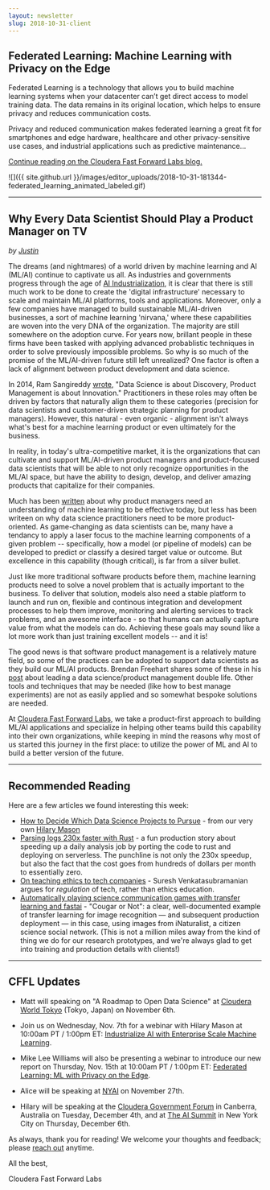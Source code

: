 ```yaml
---
layout: newsletter
slug: 2018-10-31-client
---
```


## Federated Learning: Machine Learning with Privacy on the Edge

Federated Learning is a technology that allows you to build machine learning systems when your datacenter can’t get direct access to model training data. The data remains in its original location, which helps to ensure privacy and reduces communication costs.

Privacy and reduced communication makes federated learning a great fit for smartphones and edge hardware, healthcare and other privacy-sensitive use cases, and industrial applications such as predictive maintenance... 

[Continue reading on the Cloudera Fast Forward Labs blog.](https://blog.fastforwardlabs.com/2018/10/29/federated-learning-machine-learning-with-privacy-on-the-edge.html)

![]({{ site.github.url }}/images/editor_uploads/2018-10-31-181344-federated_learning_animated_labeled.gif)

---

## Why Every Data Scientist Should Play a Product Manager on TV

_by [Justin](https://twitter.com/JustinJDN?lang=en)_

The dreams (and nightmares) of a world driven by machine learning and AI (ML/AI) continue to captivate us all.  As industries and governments progress through the age of [AI Industrialization](https://www.prnewswire.com/news-releases/cloudera-unveils-vision-for-industrialization-of-ai-at-gartner-symposium-itxpo-300732514.html), it is clear that there is still much work to be done to create the 'digital infrastructure' necessary to scale and maintain ML/AI platforms, tools and applications.  Moreover, only a few companies have managed to build sustainable ML/AI-driven businesses, a sort of machine learning 'nirvana,' where these capabilities are woven into the very DNA of the organization. The majority are still somewhere on the adoption curve.  For years now, brillant people in these firms have been tasked with applying advanced probablistic techniques in order to solve previously impossible problems.  So why is so much of the promise of the ML/AI-driven future still left unrealized?  One factor is often a lack of alignment between product development and data science.       

In 2014, Ram Sangireddy [wrote](https://www.linkedin.com/pulse/20141114214833-28715035-data-science-is-about-discovery-product-management-is-about-innovation/), "Data Science is about Discovery, Product Management is about Innovation."  Practitioners in these roles may often be driven by factors that naturally align them to these categories (precision for data scientists and customer-driven strategic planning for product managers).  However, this natural - even organic - alignment isn't always what's best for a machine learning product or even ultimately for the business.

In reality, in today's ultra-competitive market, it is the organizations that can cultivate and support ML/AI-driven product managers and product-focused data scientists that will be able to not only recognize opportunities in the ML/AI space, but have the ability to design, develop, and deliver amazing products that capitalize for their companies.  

Much has been [written](https://hackernoon.com/machine-learning-for-product-managers-ba9cf8724e57) about why product managers need an understanding of machine learning to be effective today, but less has been writeen on why data science practitioners need to be more product-oriented.  As game-changing as data scientists can be, many have a tendancy to apply a laser focus to the machine learning components of a given problem -- specifically, how a model (or pipeline of models) can be developed to predict or classify a desired target value or outcome.  But excellence in this capability (though critical), is far from a silver bullet.  

Just like more traditional software products before them, machine learning products need to solve a novel problem that is actually important to the business.  To deliver that solution, models also need a stable platform to launch and run on, flexible and continous integration and development processes to help them improve, monitoring and alerting services to track problems, and an awesome interface - so that humans can actually capture value from what the models can do.  Achieving these goals may sound like a lot more work than just training excellent models -- and it is!  

The good news is that software product management is a relatively mature field, so some of the practices can be adopted to support data scientists as they build our ML/AI products.  Brendan Freehart shares some of these in his [post](https://www.usermuse.com/blog/good-data-scientist-think-like-product-team/) about leading a data science/product management double life.  Other tools and techniques that may be needed (like how to best manage experiments) are not as easily applied and so somewhat bespoke solutions are needed.  

At [Cloudera Fast Forward Labs](https://www.cloudera.com/products/fast-forward-labs-research.html), we take a product-first approach to building ML/AI applications and specialize in helping other teams build this capability into their own organizations, while keeping in mind the reasons why most of us started this journey in the first place: to utilize the power of ML and AI to build a better version of the future.  

---

## Recommended Reading

Here are a few articles we found interesting this week:

* [How to Decide Which Data Science Projects to Pursue](https://hbr.org/2018/10/how-to-decide-which-data-science-projects-to-pursue) - from our very own [Hilary Mason](https://twitter.com/hmason)
* [Parsing logs 230x faster with Rust](https://andre.arko.net/2018/10/25/parsing-logs-230x-faster-with-rust/) - a fun production story about speeding up a daily analysis job by porting the code to rust and deploying on serverless. The punchline is not only the 230x speedup, but also the fact that the cost goes from hundreds of dollars per month to essentially zero.
* [On teaching ethics to tech companies](http://blog.geomblog.org/2018/10/on-teaching-ethics-to-tech-companies.html) - Suresh Venkatasubramanian argues for _regulation_ of tech, rather than ethics education.
* [Automatically playing science communication games with transfer learning and fastai](https://simonwillison.net/2018/Oct/29/transfer-learning/) - "Cougar or Not": a clear, well-documented example of transfer learning for image recognition — and subsequent production deployment — in this case, using images from iNaturalist, a citizen science social network. (This is not a million miles away from the kind of thing we do for our research prototypes, and we're always glad to get into training and production details with clients!)

---

## CFFL Updates

* Matt will speaking on "A Roadmap to Open Data Science" at [Cloudera World Tokyo](http://clouderaworldtokyo.com/2018/sE-04.html) (Tokyo, Japan) on November 6th.

* Join us on Wednesday, Nov. 7th for a webinar with Hilary Mason at 10:00am PT / 1:00pm ET: [Industrialize AI with Enterprise 
Scale Machine Learning](https://www.cloudera.com/more/events/webinars/industrialize_ai.html?src=FFL).

* Mike Lee Williams will also be presenting a webinar to introduce our new report on Thursday, Nov. 15th at 10:00am PT / 1:00pm ET: [Federated Learning: ML with Privacy on the Edge](https://www.cloudera.com/more/events/webinars/federated_learning.html?utm_medium=website&utm_source=organicsocial&utm_campaign=lfym&src=social&cid=70134000001XgDQ&utm_content=Federated_Learn_Organic_AMER_Webinar_2018-11-15).

* Alice will be speaking at [NYAI](https://www.nyai.co/) on November 27th.

* Hilary will be speaking at the [Cloudera Government Forum](https://events.publicsectornetwork.co/events/cloudera-government-forum-2018/) in Canberra, Australia on Tuesday, December 4th, and at [The AI Summit](https://theaisummit.com/newyork/) in New York City on Thursday, December 6th.

As always, thank you for reading!  We welcome your thoughts and feedback; please [reach out](mailto:cffl@cloudera.com) anytime.

All the best,

Cloudera Fast Forward Labs
